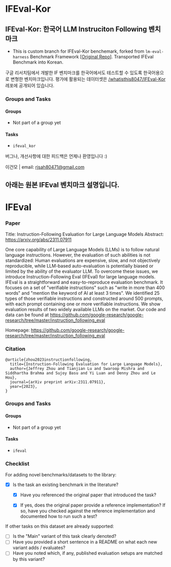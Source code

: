 # IFEval-Kor
## IFEval-Kor: 한국어 LLM Instruciton Following 벤치마크
- This is custom branch for IFEval-Kor benchemark, forked from `lm-eval-harness` Benchmark Framework [[Original Repo](https://github.com/EleutherAI/lm-evaluation-harness)]. Transported IFEval Benchmark into Korean.

구글 리서치팀에서 개발한 IF 벤치마크를 한국어에서도 테스트할 수 있도록 한국어용으로 변형한 벤치마크입니다.
평가에 활용되는 데이터셋은 [/whatisthis8047/IFEval-Kor](https://huggingface.co/datasets/whatisthis8047/IFEval-Kor) 레포에 공개되어 있습니다.

### Groups and Tasks

#### Groups

* Not part of a group yet

#### Tasks

* `ifeval_kor`

버그나, 개선사항에 대한 피드백은 언제나 환영입니다 :)

이건모 | email: rjsah80471@gmail.com


아래는 원본 IFEval 벤치마크 설명입니다.
---
# IFEval

### Paper

Title: Instruction-Following Evaluation for Large Language Models
Abstract: https://arxiv.org/abs/2311.07911

One core capability of Large Language Models (LLMs) is to follow natural language instructions. However, the evaluation of such abilities is not standardized: Human evaluations are expensive, slow, and not objectively reproducible, while LLM-based auto-evaluation is potentially biased or limited by the ability of the evaluator LLM. To overcome these issues, we introduce Instruction-Following Eval (IFEval) for large language models. IFEval is a straightforward and easy-to-reproduce evaluation benchmark. It focuses on a set of "verifiable instructions" such as "write in more than 400 words" and "mention the keyword of AI at least 3 times". We identified 25 types of those verifiable instructions and constructed around 500 prompts, with each prompt containing one or more verifiable instructions. We show evaluation results of two widely available LLMs on the market. Our code and data can be found at https://github.com/google-research/google-research/tree/master/instruction_following_eval

Homepage: https://github.com/google-research/google-research/tree/master/instruction_following_eval


### Citation

```
@article{zhou2023instructionfollowing,
  title={Instruction-Following Evaluation for Large Language Models},
  author={Jeffrey Zhou and Tianjian Lu and Swaroop Mishra and Siddhartha Brahma and Sujoy Basu and Yi Luan and Denny Zhou and Le Hou},
  journal={arXiv preprint arXiv:2311.07911},
  year={2023},
}
```

### Groups and Tasks

#### Groups

* Not part of a group yet

#### Tasks

* `ifeval`

### Checklist

For adding novel benchmarks/datasets to the library:
* [x] Is the task an existing benchmark in the literature?
  * [x] Have you referenced the original paper that introduced the task?
  * [x] If yes, does the original paper provide a reference implementation? If so, have you checked against the reference implementation and documented how to run such a test?


If other tasks on this dataset are already supported:
* [ ] Is the "Main" variant of this task clearly denoted?
* [ ] Have you provided a short sentence in a README on what each new variant adds / evaluates?
* [ ] Have you noted which, if any, published evaluation setups are matched by this variant?
